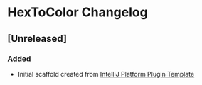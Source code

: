 <!-- Keep a Changelog guide -> https://keepachangelog.com -->

# HexToColor Changelog

## [Unreleased]
### Added
- Initial scaffold created from [IntelliJ Platform Plugin Template](https://github.com/JetBrains/intellij-platform-plugin-template)
